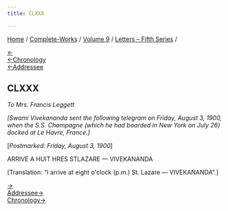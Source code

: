 ```yaml
---
title: CLXXX

---
```

<div>

[Home](../../../index.htm) / [Complete-Works](../../complete_works.htm)
/ [Volume 9](../volume_9_contents.htm) / [Letters – Fifth
Series](letters_fifth_series_contents.htm) /

[←](179_christina.htm)  
[←Chronology](179_christina.htm)  
[←Addressee](../../volume_7/epistles_third_series/50_mother.htm)

## CLXXX

*To Mrs. Francis Leggett*

*\[Swami Vivekananda sent the following telegram on Friday, August 3,
1900, when the S.S. Champagne (which he had boarded in New York on July
26) docked at Le Havre, France.\]*

\[*Postmarked: Friday, August 3, 1900*\]

ARRIVE A HUIT HRES STLAZARE — VIVEKANANDA

\[Translation: "I arrive at eight o'clock (p.m.) St. Lazare —
VIVEKANANDA".\]

[→](181_christine.htm)  
[Addressee→](../../volume_6/epistles_second_series/163_mother.htm)  
[Chronology→](../../volume_8/epistles_fourth_series/189_hari.htm)

</div>
